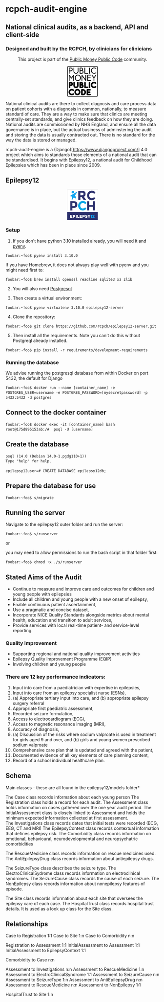# rcpch-audit-engine

## National clinical audits, as a backend, API and client-side

### Designed and built by the RCPCH, by clinicians for clinicians

<p align="center">
    <p align="center"></p>
    <p align="center">This project is part of the <a href="https://publicmoneypubliccode.org.uk/">Public Money Public Code</a> community.</p>
    <p align="center">
    <img align="center" src="./rcpch-audit-engine/epilepsy12/static/logo-block-outline-sm.png" width='100px'/>
    </p>
</p>

National clinical audits are there to collect diagnosis and care process data on patient cohorts with a diagnosis in common, nationally, to measure standard of care. They are a way to make sure that clinics are meeting centrally-set standards, and give clinics feedback on how they are doing.
National audits are commissioned by NHS England, and ensure all the data governance is in place, but the actual business of adminstering the audit and storing the data is usually contracted out. There is no standard for the way the data is stored or managed.

rcpch-audit-engine is a (Django)[https://www.djangoproject.com/] 4.0 project which aims to standards those elements of a national audit that can be standardised. It begins with Epilepsy12, a national audit for Childhood Epilepsies which has been in place since 2009.

## Epilepsy12

<p align="center">
    <img align="center" src="./rcpch-audit-engine/epilepsy12/static/epilepsy12-logo-1.png" width='100px'/>
</p>

### Setup

1. If you don't have python 3.10 installed already, you will need it and [pyenv](https://github.com/pyenv/pyenv).

```console
foobar:~foo$ pyenv install 3.10.0
```

If you have Homebrew, it does not always play well with pyenv and you might need first to:

```console
foobar:~foo$ brew install openssl readline sqlite3 xz zlib
```

2. You will also need [Postgresql](https://www.postgresql.org/)

3. Then create a virtual environment:

```console
foobar:~foo$ pyenv virtualenv 3.10.0 epilepsy12-server
```

4. Clone the repository:

```console
foobar:~foo$ git clone https://github.com/rcpch/epilepsy12-server.git
```

5. Then install all the requirements. Note you can't do this without Postgreql already installed.

```console
foobar:~foo$ pip install -r requirements/development-requirements
```

### Running the database

We advise running the postgresql database from within Docker on port 5432, the default for Django

```command
foobar:~foo$ docker run --name [container_name] -e POSTGRES_USER=username -e POSTGRES_PASSWORD=[mysecretpassword] -p 5432:5432 -d postgres
```

## Connect to the docker container

```console
foobar:~foo$ docker exec -it [container_name] bash
root@175d895153ab:/#  psql -U [username]
```

## Create the database

```console
psql (14.0 (Debian 14.0-1.pgdg110+1))
Type "help" for help.

epilepsy12user=# CREATE DATABASE epilepsy12db;
```

## Prepare the database for use

```console
foobar:~foo$ s/migrate
```

## Running the server

Navigate to the epilepsy12 outer folder and run the server:

```console
foobar:~foo$ s/runserver
```

or

you may need to allow permissions to run the bash script in that folder first:

```console
foobar:~foo$ chmod +x ./s/runserver
```

##  Stated Aims of the Audit

* Continue to measure and improve care and outcomes for children and young people with
epilepsies
* Include all children and young people with a new onset of epilepsy,
* Enable continuous patient ascertainment,
* Use a pragmatic and concise dataset,
* Incorporate NICE Quality Standards alongside metrics about mental health, education and
transition to adult services,
* Provide services with local real-time patient- and service-level reporting.

### Quality Improvement

* Supporting regional and national quality improvement activities
* Epilepsy Quality Improvement Programme (EQIP)
* Involving children and young people

### There are 12 key performance indicators:

1. Input into care from a paediatrician with expertise in epilepsies,
2. Input into care from an epilepsy specialist nurse (ESNs),
3. (a) Appropriate tertiary input into care, and (b) appropriate epilepsy surgery referral
4. Appropriate first paediatric assessment,
5. Recorded seizure formulation,
6. Access to electrocardiogram (ECG),
7. Access to magnetic resonance imaging (MRI),
8. Accuracy of diagnosis,
9. (a) Discussion of the risks where sodium valproate is used in treatment for girls aged 9 and over,
and (b) girls and young women prescribed sodium valproate
10. Comprehensive care plan that is updated and agreed with the patient,
11. Documented evidence of all key elements of care planning content,
12. Record of a school individual healthcare plan.

## Schema

Main classes - these are all found in the epilepsy12/models folder*

The Case class records information about each young person
The Registration class holds a record for each audit.
The Assessment class holds information on cases gathered over the one year audit period.
The InitialAssessment class is closely linked to Assessment and holds the minimum expected information collected at first assessment.  
The Investigations class records dates that initial tests were recorded (ECG, EEG, CT and MRI)
The EpilepsyContext class records contextual information that defines epilepsy risk.
The Comorbidity class records information on emotional, behavioural, neurodevelopmental and neuropsychatric comorbidities

The RescueMedicine class records information on rescue medicines used.
The AntiEpilepsyDrug class records information about antiepilepsy drugs.

The SeizureType class describes the seizure type.
The ElectroClinicalSydrome class records information on electroclinical syndromes.
The SeizureCause class records the cause of each seizure.
The NonEpilepsy class records information about nonepilepsy features of episode.

The Site class records information about each site that oversees the epilepsy care of each case.
The HospitalTrust class records hospital trust details. It is used as a look up class for the Site class.


## Relationships

Case to Registration 1:1
Case to Site 1:n
Case to Comorbidity n:n

Registration to Assessment 1:1
InitialAssessment to Assessment 1:1
InitialAssessment to EpilepsyContext  1:1

Comorbidity to Case n:n

Assessment to Investigations n:n
Assessment to RescueMedicine 1:n
Assessment to ElectroClinicalSyndrome 1:1
Assessment to SeizureCause n:n
Assessment to SeizureType 1:n
Assessment to AntiEpilepsyDrug n:n
Assessment to RescueMedicine n:n
Assessment to NonEpilepsy 1:1

HospitalTrust to Site 1:n